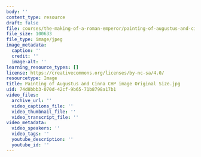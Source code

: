 ```yaml
---
body: ''
content_type: resource
draft: false
file: courses/the-making-of-a-roman-emperor/painting-of-augustus-and-cinna-chp-image-original-size.jpg
file_size: 100633
file_type: image/jpeg
image_metadata:
  caption: ''
  credit: ''
  image-alt: ''
learning_resource_types: []
license: https://creativecommons.org/licenses/by-nc-sa/4.0/
resourcetype: Image
title: Painting of Augustus and Cinna CHP image Original Size.jpg
uid: 74d8bbb3-070d-42cf-9b65-71b8798a17b1
video_files:
  archive_url: ''
  video_captions_file: ''
  video_thumbnail_file: ''
  video_transcript_file: ''
video_metadata:
  video_speakers: ''
  video_tags: ''
  youtube_description: ''
  youtube_id: ''
---
```

